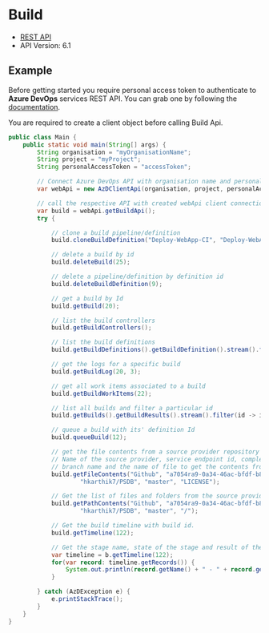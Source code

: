 # Build

- [REST API](https://learn.microsoft.com/en-us/rest/api/azure/devops/build/?view=azure-devops-rest-7.1)
- API Version: 6.1

## Example

Before getting started you require personal access token to authenticate to **Azure DevOps** services REST API.
You can grab one by following the [documentation](https://docs.microsoft.com/en-us/azure/devops/organizations/accounts/use-personal-access-tokens-to-authenticate?WT.mc_id=docs-github-dbrown&view=azure-devops&tabs=preview-page).

You are required to create a client object before calling Build Api.

```java
public class Main {
    public static void main(String[] args) {
        String organisation = "myOrganisationName";
        String project = "myProject";
        String personalAccessToken = "accessToken";

        // Connect Azure DevOps API with organisation name and personal access token.
        var webApi = new AzDClientApi(organisation, project, personalAccessToken);

        // call the respective API with created webApi client connection object;
        var build = webApi.getBuildApi();
        try {

            // clone a build pipeline/definition
            build.cloneBuildDefinition("Deploy-WebApp-CI", "Deploy-WebApp-CI-Copy");

            // delete a build by id
            build.deleteBuild(25);

            // delete a pipeline/definition by definition id
            build.deleteBuildDefinition(9);

            // get a build by Id
            build.getBuild(20);

            // list the build controllers
            build.getBuildControllers();

            // list the build definitions
            build.getBuildDefinitions().getBuildDefinition().stream().forEach(System.out::println);

            // get the logs for a specific build
            build.getBuildLog(20, 3);

            // get all work items associated to a build
            build.getBuildWorkItems(22);

            // list all builds and filter a particular id
            build.getBuilds().getBuildResults().stream().filter(id -> id.getId() == 22).forEach(System.out::println);

            // queue a build with its' definition Id
            build.queueBuild(12);

            // get the file contents from a source provider repository
            // Name of the source provider, service endpoint id, complete name of repository name,
            // branch name and the name of file to get the contents from.
            build.getFileContents("Github", "a7054ra9-0a34-46ac-bfdf-b8a1da865tdfd6",
                    "hkarthik7/PSDB", "master", "LICENSE");

            // Get the list of files and folders from the source provider repository path
            build.getPathContents("Github", "a7054ra9-0a34-46ac-bfdf-b8a1da865tdfd6",
                    "hkarthik7/PSDB", "master", "/");

            // Get the build timeline with build id.
            build.getTimeline(122);

            // Get the stage name, state of the stage and result of the stage from build timeline API
            var timeline = b.getTimeline(122);
            for(var record: timeline.getRecords()) {
                System.out.println(record.getName() + " - " + record.getState() + " - " + record.getResult());
            }

        } catch (AzDException e) {
            e.printStackTrace();
        }
    }
}
```


